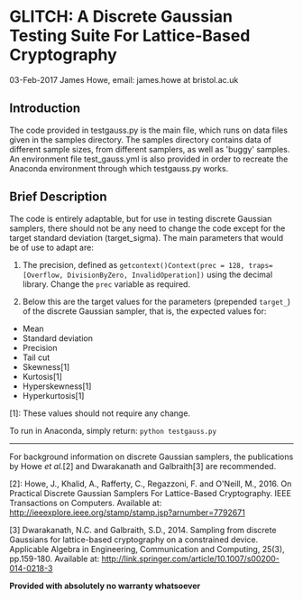 # GLITCH: A Discrete Gaussian Testing Suite For Lattice-Based Cryptography

03-Feb-2017 James Howe, email: james.howe at bristol.ac.uk

## Introduction

The code provided in testgauss.py is the main file, which runs on data files given in the samples directory. The samples directory contains data of different sample sizes, from different samplers, as well as 'buggy' samples. An environment file test_gauss.yml is also provided in order to recreate the Anaconda environment through which testgauss.py works.

## Brief Description

The code is entirely adaptable, but for use in testing discrete Gaussian samplers, there should not be any need to change the code except for the target standard deviation (target_sigma). The main parameters that would be of use to adapt are:

1. The precision, defined as `getcontext()Context(prec = 128, traps=[Overflow, DivisionByZero, InvalidOperation])` using the decimal library. Change the `prec` variable as required.

2. Below this are the target values for the parameters (prepended `target_`) of the discrete Gaussian sampler, that is, the expected values for:

  * Mean  
  * Standard deviation  
  * Precision  
  * Tail cut  
  * Skewness[1]  
  * Kurtosis[1]  
  * Hyperskewness[1]  
  * Hyperkurtosis[1]  

[1]: These values should not require any change.

To run in Anaconda, simply return: `python testgauss.py`

***

For background information on discrete Gaussian samplers, the publications by Howe *et al.*[2] and Dwarakanath and Galbraith[3] are recommended.

[2]: Howe, J., Khalid, A., Rafferty, C., Regazzoni, F. and O'Neill, M., 2016. On Practical Discrete Gaussian Samplers For Lattice-Based Cryptography. IEEE Transactions on Computers. Available at: http://ieeexplore.ieee.org/stamp/stamp.jsp?arnumber=7792671

[3] Dwarakanath, N.C. and Galbraith, S.D., 2014. Sampling from discrete Gaussians for lattice-based cryptography on a constrained device. Applicable Algebra in Engineering, Communication and Computing, 25(3), pp.159-180. Available at: http://link.springer.com/article/10.1007/s00200-014-0218-3

**Provided with absolutely no warranty whatsoever**
